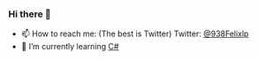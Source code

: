 ### Hi there 👋

- 📫 How to reach me: (The best is Twitter) Twitter: [@938Felixlp](https://twitter.com/938Felixlp)
- 🌱 I’m currently learning [C#](https://dot.net)

<!--

Here are some ideas to get you started:

- 🔭 I’m currently working on ...
- 👯 I’m looking to collaborate on ...
- 🤔 I’m looking for help with ...
- 💬 Ask me about ...
- 😄 Pronouns: ...
- ⚡ Fun fact: ...
-->
